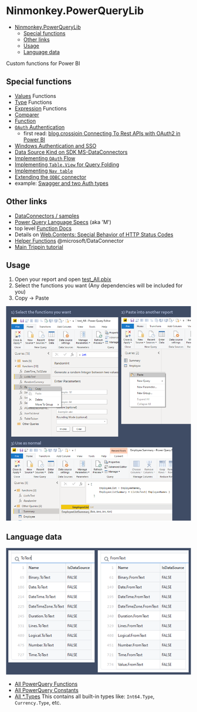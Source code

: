 # Ninmonkey.PowerQueryLib


- [Ninmonkey.PowerQueryLib](#ninmonkeypowerquerylib)
  - [Special functions](#special-functions)
  - [Other links](#other-links)
  - [Usage](#usage)
  - [Language data](#language-data)

Custom functions for Power BI

## Special functions

- [Values](https://docs.microsoft.com/en-us/powerquery-m/value-functions) Functions
- [Type](https://docs.microsoft.com/en-us/powerquery-m/type-functions) Functions
- [Expression](https://docs.microsoft.com/en-us/powerquery-m/expression-functions) Functions
- [Comparer](https://docs.microsoft.com/en-us/powerquery-m/comparer-functions)
- [Function](https://docs.microsoft.com/en-us/powerquery-m/function-values)
- [`OAuth` Authentication](https://docs.microsoft.com/en-us/power-query/handlingauthentication)
  - first read: [blog.crossjoin Connecting To Rest APIs with OAuth2 in Power BI](https://blog.crossjoin.co.uk/2021/08/29/connecting-to-rest-apis-with-oauth2-authentication-in-power-query-power-bi/)
- [Windows Authentication and SSO](https://docs.microsoft.com/en-us/power-query/additional-connector-functionality)
- [Data Source Kind on SDK MS-DataConnectors](https://github.com/Microsoft/DataConnectors/blob/master/docs/m-extensions.md#data-source-kind)
- [Implementing `OAuth` Flow](https://github.com/Microsoft/DataConnectors/blob/master/docs/m-extensions.md#implementing-an-oauth-flow)
- [Implementing `Table.View` for Query Folding](https://github.com/microsoft/DataConnectors/blob/master/docs/table-view.md)
- [Implementing `Nav table`](https://github.com/microsoft/DataConnectors/blob/master/docs/nav-tables.md)
- [Extending the `ODBC` connector](https://github.com/microsoft/DataConnectors/blob/master/docs/odbc.md)
- example: [Swagger and two Auth types](https://github.com/microsoft/DataConnectors/blob/master/samples/DataWorldSwagger/DataWorldSwagger.pq)

## Other links

- [DataConnectors / samples](https://github.com/microsoft/DataConnectors/tree/master/samples)
- [Power Query Language Specs](https://docs.microsoft.com/en-us/powerquery-m/power-query-m-language-specification) (aka 'M')
- top level [Function Docs](https://docs.microsoft.com/en-us/powerquery-m/power-query-m-function-reference)
- Details on [Web.Contents: Special Behavior of HTTP Status Codes](https://github.com/microsoft/DataConnectors/blob/master/docs/other-topics.md)
- [Helper Functions](https://github.com/microsoft/DataConnectors/blob/master/docs/helper-functions.md) @microsoft/DataConnector
- [Main Trippin tutorial](https://github.com/microsoft/DataConnectors/tree/master/samples/TripPin)

## Usage

1. Open your report and open [test_All.pbix](source\test\test_All.pbix)
2. Select the functions you want (Any dependencies will be included for you)
3. Copy -> Paste

![searching_csv](./Docs/images/using_Ninmonkey.PowerQueryLib.png)


## Language data

![searching_csv](./Docs/images/searching_language_csv.png)

- [All PowerQuery Functions](./Docs/List_Functions-All.csv)
- [All PowerQuery Constants](./Docs/List_Constants-All.csv)
- [All *.Types](./Docs/List_Types.csv)  This contains all built-in types like: `Int64.Type`, `Currency.Type`, etc.
